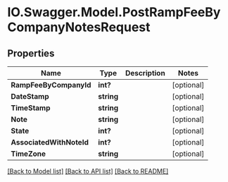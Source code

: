 # IO.Swagger.Model.PostRampFeeByCompanyNotesRequest
## Properties

Name | Type | Description | Notes
------------ | ------------- | ------------- | -------------
**RampFeeByCompanyId** | **int?** |  | [optional] 
**DateStamp** | **string** |  | [optional] 
**TimeStamp** | **string** |  | [optional] 
**Note** | **string** |  | [optional] 
**State** | **int?** |  | [optional] 
**AssociatedWithNoteId** | **int?** |  | [optional] 
**TimeZone** | **string** |  | [optional] 

[[Back to Model list]](../README.md#documentation-for-models) [[Back to API list]](../README.md#documentation-for-api-endpoints) [[Back to README]](../README.md)


